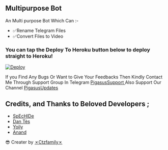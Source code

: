 ## Multipurpose Bot 

An Multi purpose Bot Which Can :-
* ✅Rename Telegram Files 
* ✅Convert Files to Video


### You can tap the Deploy To Heroku button below to deploy straight to Heroku!

[![Deploy](https://www.herokucdn.com/deploy/button.svg)](https://heroku.com/deploy?template=https://github.com/Ctzfamily/pgxconverter)

If you Find Any Bugs Or Want to Give Your Feedbacks Then Kindly Contact Me Through Support Group In Telegram [PigasusSupport ](https://t.me/pigasuaSupport) 
Also Support Our Channel [PigasusUpdates](https://t.me/PigasusUpdates) 

## Credits, and Thanks to Beloved Developers ;

* [SpEcHlDe](https://telegram.dog/SpEcHlDe) 
* [Dan Tès](https://telegram.dog/haskell) 
* [Yoily](https://telegram.dog/YoilyL)
* [Anand](https://telegram.dog/Anandpskerala)


😎 Creater by [✗Ctzfamily✗](https://t.me/ctzfamily)
